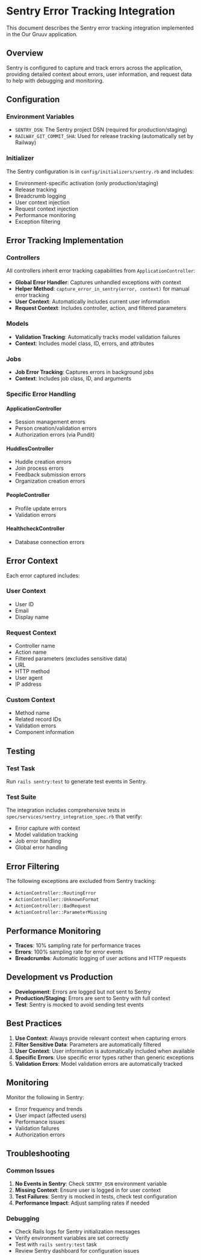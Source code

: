 # Sentry Error Tracking Integration

This document describes the Sentry error tracking integration implemented in the Our Gruuv application.

## Overview

Sentry is configured to capture and track errors across the application, providing detailed context about errors, user information, and request data to help with debugging and monitoring.

## Configuration

### Environment Variables

- `SENTRY_DSN`: The Sentry project DSN (required for production/staging)
- `RAILWAY_GIT_COMMIT_SHA`: Used for release tracking (automatically set by Railway)

### Initializer

The Sentry configuration is in `config/initializers/sentry.rb` and includes:

- Environment-specific activation (only production/staging)
- Release tracking
- Breadcrumb logging
- User context injection
- Request context injection
- Performance monitoring
- Exception filtering

## Error Tracking Implementation

### Controllers

All controllers inherit error tracking capabilities from `ApplicationController`:

- **Global Error Handler**: Captures unhandled exceptions with context
- **Helper Method**: `capture_error_in_sentry(error, context)` for manual error tracking
- **User Context**: Automatically includes current user information
- **Request Context**: Includes controller, action, and filtered parameters

### Models

- **Validation Tracking**: Automatically tracks model validation failures
- **Context**: Includes model class, ID, errors, and attributes

### Jobs

- **Job Error Tracking**: Captures errors in background jobs
- **Context**: Includes job class, ID, and arguments

### Specific Error Handling

#### ApplicationController
- Session management errors
- Person creation/validation errors
- Authorization errors (via Pundit)

#### HuddlesController
- Huddle creation errors
- Join process errors
- Feedback submission errors
- Organization creation errors

#### PeopleController
- Profile update errors
- Validation errors

#### HealthcheckController
- Database connection errors

## Error Context

Each error captured includes:

### User Context
- User ID
- Email
- Display name

### Request Context
- Controller name
- Action name
- Filtered parameters (excludes sensitive data)
- URL
- HTTP method
- User agent
- IP address

### Custom Context
- Method name
- Related record IDs
- Validation errors
- Component information

## Testing

### Test Task
Run `rails sentry:test` to generate test events in Sentry.

### Test Suite
The integration includes comprehensive tests in `spec/services/sentry_integration_spec.rb` that verify:

- Error capture with context
- Model validation tracking
- Job error handling
- Global error handling

## Error Filtering

The following exceptions are excluded from Sentry tracking:

- `ActionController::RoutingError`
- `ActionController::UnknownFormat`
- `ActionController::BadRequest`
- `ActionController::ParameterMissing`

## Performance Monitoring

- **Traces**: 10% sampling rate for performance traces
- **Errors**: 100% sampling rate for error events
- **Breadcrumbs**: Automatic logging of user actions and HTTP requests

## Development vs Production

- **Development**: Errors are logged but not sent to Sentry
- **Production/Staging**: Errors are sent to Sentry with full context
- **Test**: Sentry is mocked to avoid sending test events

## Best Practices

1. **Use Context**: Always provide relevant context when capturing errors
2. **Filter Sensitive Data**: Parameters are automatically filtered
3. **User Context**: User information is automatically included when available
4. **Specific Errors**: Use specific error types rather than generic exceptions
5. **Validation Errors**: Model validation errors are automatically tracked

## Monitoring

Monitor the following in Sentry:

- Error frequency and trends
- User impact (affected users)
- Performance issues
- Validation failures
- Authorization errors

## Troubleshooting

### Common Issues

1. **No Events in Sentry**: Check `SENTRY_DSN` environment variable
2. **Missing Context**: Ensure user is logged in for user context
3. **Test Failures**: Sentry is mocked in tests, check test configuration
4. **Performance Impact**: Adjust sampling rates if needed

### Debugging

- Check Rails logs for Sentry initialization messages
- Verify environment variables are set correctly
- Test with `rails sentry:test` task
- Review Sentry dashboard for configuration issues 